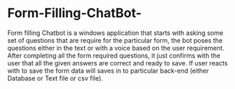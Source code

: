 # Form-Filling-ChatBot-
Form filling Chatbot is a windows application
that starts with asking some set of questions that are require for the particular form,
the bot poses the questions either in the text or with a voice based on the user requirement. 
After completing all the form required questions, it just confirms with the user that all the given answers are correct and ready to save. 
If user reacts with to save the form data will saves in to particular back-end (either Database or Text file or csv file). 


